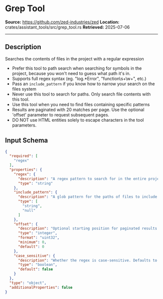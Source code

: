 # Grep Tool

**Source:** https://github.com/zed-industries/zed
**Location:** crates/assistant_tools/src/grep_tool.rs
**Retrieved:** 2025-07-06

---

## Description

Searches the contents of files in the project with a regular expression

- Prefer this tool to path search when searching for symbols in the project, because you won't need to guess what path it's in.
- Supports full regex syntax (eg. "log.*Error", "function\\s+\\w+", etc.)
- Pass an `include_pattern` if you know how to narrow your search on the files system
- Never use this tool to search for paths. Only search file contents with this tool.
- Use this tool when you need to find files containing specific patterns
- Results are paginated with 20 matches per page. Use the optional 'offset' parameter to request subsequent pages.
- DO NOT use HTML entities solely to escape characters in the tool parameters.

## Input Schema

```json
{
  "required": [
    "regex"
  ],
  "properties": {
    "regex": {
      "description": "A regex pattern to search for in the entire project. Note that the regex will be parsed by the Rust `regex` crate.\n\nDo NOT specify a path here! This will only be matched against the code **content**.",
      "type": "string"
    },
    "include_pattern": {
      "description": "A glob pattern for the paths of files to include in the search. Supports standard glob patterns like \"**/*.rs\" or \"src/**/*.ts\". If omitted, all files in the project will be searched.",
      "type": [
        "string",
        "null"
      ]
    },
    "offset": {
      "description": "Optional starting position for paginated results (0-based). When not provided, starts from the beginning.",
      "type": "integer",
      "format": "uint32",
      "minimum": 0,
      "default": 0
    },
    "case_sensitive": {
      "description": "Whether the regex is case-sensitive. Defaults to false (case-insensitive).",
      "type": "boolean",
      "default": false
    }
  },
  "type": "object",
  "additionalProperties": false
}
```